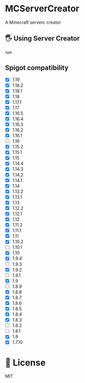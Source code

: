 # MCServerCreator
A Minecraft serverc creator

## 🖐 Using Server Creator
```bash
npm 
``` 
## Spigot compatibility

- [x] 1.19
- [x] 1.18.2
- [x] 1.18.1
- [x] 1.18
- [x] 1.17.1
- [x] 1.17
- [x] 1.16.5
- [x] 1.16.4
- [x] 1.16.3
- [x] 1.16.2
- [x] 1.16.1
- [ ] 1.16
- [x] 1.15.2
- [x] 1.15.1
- [x] 1.15
- [x] 1.14.4
- [x] 1.14.3
- [x] 1.14.2
- [x] 1.14.1
- [x] 1.14
- [x] 1.13.2
- [x] 1.13.1
- [x] 1.13
- [x] 1.12.2
- [x] 1.12.1
- [x] 1.12
- [x] 1.11.2
- [x] 1.11.1
- [x] 1.11
- [x] 1.10.2
- [ ] 1.10.1
- [x] 1.10
- [x] 1.9.4
- [ ] 1.9.3
- [x] 1.9.2
- [ ] 1.9.1
- [x] 1.9
- [ ] 1.8.9
- [x] 1.8.8
- [x] 1.8.7
- [x] 1.8.6
- [x] 1.8.5
- [x] 1.8.4
- [x] 1.8.3
- [ ] 1.8.2
- [ ] 1.8.1
- [x] 1.8
- [x] 1.7.10

# 🔐 License 
MIT